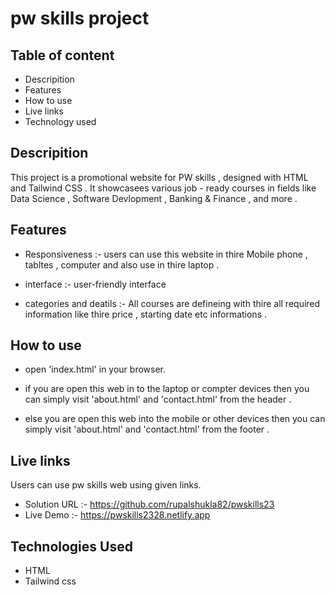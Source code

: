 
# pw skills project

## Table of content 

- Descripition
- Features
- How to use
- Live links
- Technology used


## Descripition

This project is a promotional website for PW skills , designed with HTML and Tailwind 
CSS . 
It showcasees various job - ready courses in fields like Data Science , Software Devlopment , Banking & Finance , and more .

## Features

- Responsiveness :- users can use this website in thire Mobile phone , tabltes , computer and also use in thire laptop .

- interface :- user-friendly interface
 
- categories and deatils :- All courses are defineing with thire all required information like thire price , starting date etc informations .

## How to use 

- open 'index.html' in your browser.
  
- if you are open this web in to the laptop or compter devices then you can simply visit 'about.html' and 'contact.html' from the header .

- else you are open this web into the mobile or other devices then you can simply visit 'about.html' and 'contact.html' from the footer .

## Live links 

Users can use pw skills web using given links.

- Solution URL :- https://github.com/rupalshukla82/pwskills23
- Live Demo :- https://pwskills2328.netlify.app

##  Technologies Used

- HTML
- Tailwind css

  





